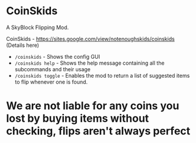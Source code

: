 

# CoinSkids


A SkyBlock Flipping Mod.

CoinSkids - https://sites.google.com/view/notenoughskids/coinskids (Details here)

- `/coinskids` - Shows the config GUI
- `/coinskids help` - Shows the help message containing all the subcommands and their usage
- `/coinskids toggle` - Enables the mod to return a list of suggested items to flip whenever one is found.


# We are not liable for any coins you lost by buying items without checking, flips aren't always perfect
